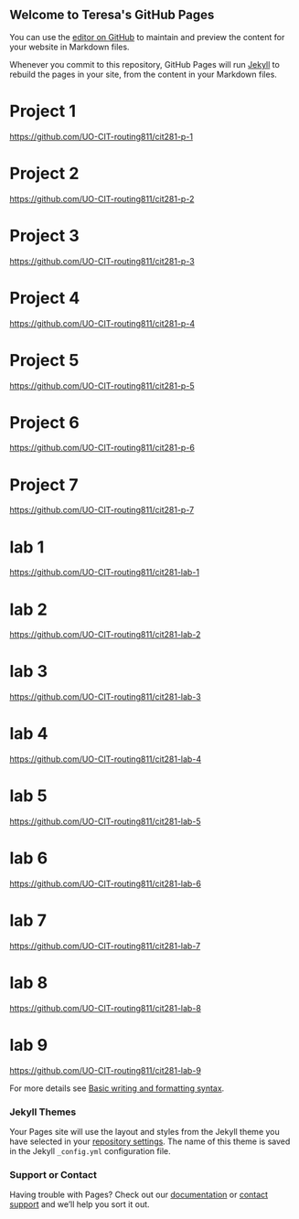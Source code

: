 ## Welcome to Teresa's GitHub Pages

You can use the [editor on GitHub](https://github.com/routing811/teresat.github.io/edit/main/README.md) to maintain and preview the content for your website in Markdown files.

Whenever you commit to this repository, GitHub Pages will run [Jekyll](https://jekyllrb.com/) to rebuild the pages in your site, from the content in your Markdown files.


# Project 1
https://github.com/UO-CIT-routing811/cit281-p-1
# Project 2
https://github.com/UO-CIT-routing811/cit281-p-2
# Project 3
https://github.com/UO-CIT-routing811/cit281-p-3
# Project 4
https://github.com/UO-CIT-routing811/cit281-p-4
# Project 5
https://github.com/UO-CIT-routing811/cit281-p-5
# Project 6
https://github.com/UO-CIT-routing811/cit281-p-6
# Project 7
https://github.com/UO-CIT-routing811/cit281-p-7

# lab 1
https://github.com/UO-CIT-routing811/cit281-lab-1
# lab 2
https://github.com/UO-CIT-routing811/cit281-lab-2
# lab 3
https://github.com/UO-CIT-routing811/cit281-lab-3
# lab 4
https://github.com/UO-CIT-routing811/cit281-lab-4
# lab 5
https://github.com/UO-CIT-routing811/cit281-lab-5
# lab 6
https://github.com/UO-CIT-routing811/cit281-lab-6
# lab 7
https://github.com/UO-CIT-routing811/cit281-lab-7
# lab 8
https://github.com/UO-CIT-routing811/cit281-lab-8
# lab 9
https://github.com/UO-CIT-routing811/cit281-lab-9



For more details see [Basic writing and formatting syntax](https://docs.github.com/en/github/writing-on-github/getting-started-with-writing-and-formatting-on-github/basic-writing-and-formatting-syntax).

### Jekyll Themes

Your Pages site will use the layout and styles from the Jekyll theme you have selected in your [repository settings](https://github.com/routing811/teresat.github.io/settings/pages). The name of this theme is saved in the Jekyll `_config.yml` configuration file.

### Support or Contact

Having trouble with Pages? Check out our [documentation](https://docs.github.com/categories/github-pages-basics/) or [contact support](https://support.github.com/contact) and we’ll help you sort it out.
